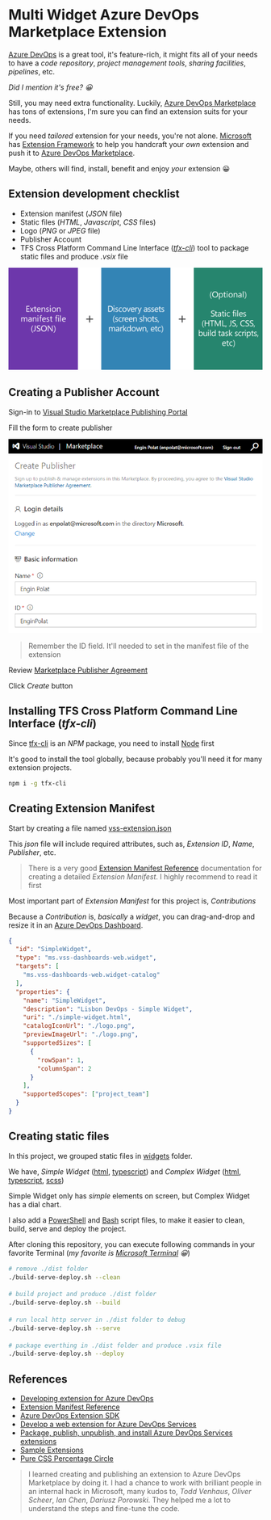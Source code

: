 # Multi Widget Azure DevOps Marketplace Extension

[Azure DevOps](https://dev.azure.com) is a great tool, it's feature-rich, it might fits all of your needs to have a _code repository_, _project management tools_, _sharing facilities_, _pipelines_, etc.

_Did I mention it's free? 😀_

Still, you may need extra functionality. Luckily, [Azure DevOps Marketplace](https://marketplace.visualstudio.com/azuredevops) has tons of extensions, I'm sure you can find an extension suits for your needs.

If you need _tailored_ extension for your needs, you're not alone. [Microsoft](https://microsoft.com) has [Extension Framework](https://docs.microsoft.com/en-us/azure/devops/extend/overview?view=azure-devops) to help you handcraft your _own_ extension and push it to [Azure DevOps Marketplace](https://marketplace.visualstudio.com/azuredevops).

Maybe, others will find, install, benefit and enjoy _your_ extension 😀

## Extension development checklist

* Extension manifest (_JSON_ file)
* Static files (_HTML_, _Javascript_, _CSS_ files)
* Logo (_PNG_ or _JPEG_ file)
* Publisher Account
* TFS Cross Platform Command Line Interface (_[tfx-cli](https://www.npmjs.com/package/tfx-cli)_) tool to package static files and produce _.vsix_ file

![Azure DevOps Marketplace Extension Components](./extension-components.png "Azure DevOps Marketplace Extension Components")

## Creating a Publisher Account

Sign-in to [Visual Studio Marketplace Publishing Portal](https://marketplace.visualstudio.com/manage/createpublisher)

Fill the form to create publisher

![Creating Azure DevOps Marketplace Publisher Account](./creating-azure-devops-marketplace-publisher-account.png "Creating Azure DevOps Marketplace Publisher Account")

> Remember the ID field. It'll needed to set in the manifest file of the extension

Review [Marketplace Publisher Agreement](https://aka.ms/vsmarketplace-agreement)

Click _Create_ button

## Installing TFS Cross Platform Command Line Interface (_tfx-cli_)

Since [tfx-cli]((https://www.npmjs.com/package/tfx-cli)) is an _NPM_ package, you need to install [Node](http://nodejs.org/) first

It's good to install the tool globally, because probably you'll need it for many extension projects.

```bash
npm i -g tfx-cli
```

## Creating Extension Manifest

Start by creating a file named [vss-extension.json](./src/vss-extension.json)

This _json_ file will include required attributes, such as, _Extension ID_, _Name_, _Publisher_, etc.

> There is a very good [Extension Manifest Reference](https://docs.microsoft.com/en-us/azure/devops/extend/develop/manifest?view=azure-devops) documentation for creating a detailed _Extension Manifest_. I highly recommend to read it first

Most important part of _Extension Manifest_ for this project is, *Contributions*

Because a _Contribution_ is, _basically_ a _widget_, you can drag-and-drop and resize it in an [Azure DevOps Dashboard](https://docs.microsoft.com/en-us/azure/devops/report/dashboards/dashboards?view=azure-devops).

```json
{
  "id": "SimpleWidget",
  "type": "ms.vss-dashboards-web.widget",
  "targets": [
    "ms.vss-dashboards-web.widget-catalog"
  ],
  "properties": {
    "name": "SimpleWidget",
    "description": "Lisbon DevOps - Simple Widget",
    "uri": "./simple-widget.html",
    "catalogIconUrl": "./logo.png",
    "previewImageUrl": "./logo.png",
    "supportedSizes": [
      {
        "rowSpan": 1,
        "columnSpan": 2
      }
    ],
    "supportedScopes": ["project_team"]
  }
}
```

## Creating static files

In this project, we grouped static files in [widgets](./src/widgets) folder.

We have, _Simple Widget_ ([html](./src/widgets/simple-widget.html), [typescript](./src/widget/simple-widget.ts)) and _Complex Widget_ ([html](./src/widgets/complex-widget.html), [typescript](./src/widget/complex-widget.ts), [scss](./src/widgets/complex-widget.scss))

Simple Widget only has _simple_ elements on screen, but Complex Widget has a dial chart.

I also add a [PowerShell](./build-serve-deploy.ps1) and [Bash](./build-serve-deploy.sh) script files, to make it easier to clean, build, serve and deploy the project.

After cloning this repository, you can execute following commands in your favorite Terminal (_my favorite is [Microsoft Terminal](https://github.com/microsoft/terminal) 😀_)

```bash
# remove ./dist folder
./build-serve-deploy.sh --clean

# build project and produce ./dist folder
./build-serve-deploy.sh --build

# run local http server in ./dist folder to debug
./build-serve-deploy.sh --serve

# package everthing in ./dist folder and produce .vsix file
./build-serve-deploy.sh --deploy
```

## References

* [Developing extension for Azure DevOps](https://docs.microsoft.com/en-us/azure/devops/extend/overview?view=azure-devops)
* [Extension Manifest Reference](https://docs.microsoft.com/en-us/azure/devops/extend/develop/manifest?view=azure-devops)
* [Azure DevOps Extension SDK](https://developer.microsoft.com/en-us/azure-devops/develop/extensions)
* [Develop a web extension for Azure DevOps Services](https://docs.microsoft.com/en-us/azure/devops/extend/get-started/node?view=azure-devops)
* [Package, publish, unpublish, and install Azure DevOps Services extensions](https://docs.microsoft.com/en-us/azure/devops/extend/publish/overview?view=azure-devops)
* [Sample Extensions](https://github.com/microsoft/vsts-extension-samples)
* [Pure CSS Percentage Circle](http://circle.firchow.net/)

> I learned creating and publishing an extension to Azure DevOps Marketplace by doing it. I had a chance to work with brilliant people in an internal hack in Microsoft, many kudos to, _Todd Venhaus_, _Oliver Scheer_, _Ian Chen_, _Dariusz Porowski_. They helped me a lot to understand the steps and fine-tune the code.
